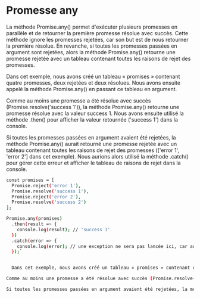  # Promesse any

 La méthode Promise.any() permet d'exécuter plusieurs promesses en parallèle et de retourner la première promesse résolue avec succès. Cette méthode ignore les promesses rejetées, car son but est de nous retourner la première résolue. En revanche, si toutes les promesses passées en argument sont rejetées, alors la méthode Promise.any() retourne une promesse rejetée avec un tableau contenant toutes les raisons de rejet des promesses.



  Dans cet exemple, nous avons créé un tableau « promises » contenant quatre promesses, deux rejetées et deux résolues. Nous avons ensuite appelé la méthode Promise.any() en passant ce tableau en argument.

Comme au moins une promesse a été résolue avec succès (Promise.resolve('success 1')), la méthode Promise.any() retourne une promesse résolue avec la valeur success 1. Nous avons ensuite utilisé la méthode .then() pour afficher la valeur retournée ('success 1') dans la console.

Si toutes les promesses passées en argument avaient été rejetées, la méthode Promise.any() aurait retourné une promesse rejetée avec un tableau contenant toutes les raisons de rejet des promesses (['error 1', 'error 2'] dans cet exemple). Nous aurions alors utilisé la méthode .catch() pour gérer cette erreur et afficher le tableau de raisons de rejet dans la console.

```bash
const promises = [
  Promise.reject('error 1'),
  Promise.resolve('success 1'),
  Promise.reject('error 2'),
  Promise.resolve('success 2')
];

Promise.any(promises)
  .then(result => {
    console.log(result); // 'success 1'
  })
  .catch(error => {
    console.log(error); // une exception ne sera pas lancée ici, car au moins une promesse a été résolue
  });`


  Dans cet exemple, nous avons créé un tableau « promises » contenant quatre promesses, deux rejetées et deux résolues. Nous avons ensuite appelé la méthode Promise.any() en passant ce tableau en argument.

Comme au moins une promesse a été résolue avec succès (Promise.resolve('success 1')), la méthode Promise.any() retourne une promesse résolue avec la valeur success 1. Nous avons ensuite utilisé la méthode .then() pour afficher la valeur retournée ('success 1') dans la console.

Si toutes les promesses passées en argument avaient été rejetées, la méthode Promise.any() aurait retourné une promesse rejetée avec un tableau contenant toutes les raisons de rejet des promesses (['error 1', 'error 2'] dans cet exemple). Nous aurions alors utilisé la méthode .catch() pour gérer cette erreur et afficher le tableau de raisons de rejet dans la console.